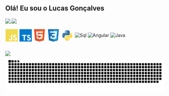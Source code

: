 ## Olá! Eu sou o Lucas Gonçalves

<a href="https://github.com/anuraghazra/github-readme-stats">
  <img height=200 align="center" src="https://github-readme-stats.vercel.app/api?username=lukesantossz&show_icons=true&theme=transparent"/>
</a>
<a href="https://github.com/anuraghazra/convoychat">
  <img height=200 align="center" src="https://github-readme-stats.vercel.app/api/top-langs?username=lukesantossz&layout=compact&langs_count=8&card_width=320&show_icons=true&theme=transparent" />
</a>

<div style="display: inline_block"><br>
  <img align="center" alt="Js" height="40" width="40" src="https://raw.githubusercontent.com/devicons/devicon/master/icons/javascript/javascript-plain.svg">
  <img align="center" alt="Ts" height="40" width="40" src="https://raw.githubusercontent.com/devicons/devicon/master/icons/typescript/typescript-plain.svg">
  <img align="center" alt="HTML" height="40" width="40" src="https://raw.githubusercontent.com/devicons/devicon/master/icons/html5/html5-original.svg">
  <img align="center" alt="CSS" height="40" width="40" src="https://raw.githubusercontent.com/devicons/devicon/master/icons/css3/css3-original.svg">
  <img align="center" alt="Python" height="40" width="40" src="https://raw.githubusercontent.com/devicons/devicon/master/icons/python/python-original.svg">
   <img align="center" alt="Sql" height="40" width="40" src="https://cdn.jsdelivr.net/gh/devicons/devicon@latest/icons/azuresqldatabase/azuresqldatabase-original.svg">
   <img align="center" alt="Angular" height="40" width="40" src="https://cdn.jsdelivr.net/gh/devicons/devicon@latest/icons/angular/angular-original.svg">
  <img align="center" alt="Java" height="40" width="40" src="https://cdn.jsdelivr.net/gh/devicons/devicon@latest/icons/java/java-original.svg">
</div>

##

<div> 
  <a href="https://www.linkedin.com/in/lucas-gon%C3%A7alves-150a302b7/" target="_blank"><img src="https://img.shields.io/badge/-LinkedIn-%230077B5?style=for-the-badge&logo=linkedin&logoColor=white" target="_blank"></a> 
  
</div>

<picture>
  <source media="(prefers-color-scheme: dark)" srcset="https://raw.githubusercontent.com/lukesantossz/lukesantossz/output/github-contribution-grid-snake-dark.svg">
  <source media="(prefers-color-scheme: light)" srcset="https://raw.githubusercontent.com/lukesantossz/lukesantossz/output/github-contribution-grid-snake.svg">
  <img alt="github contribution grid snake animation" src="https://raw.githubusercontent.com/lukesantossz/lukesantossz/output/github-contribution-grid-snake.svg">
</picture>
